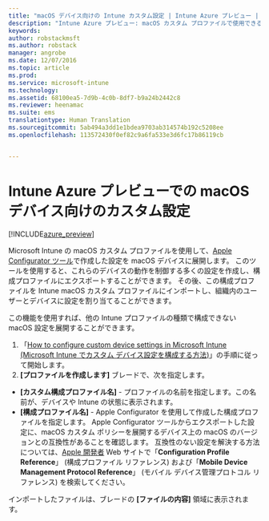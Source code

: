 ```yaml
---
title: "macOS デバイス向けの Intune カスタム設定 | Intune Azure プレビュー | Microsoft Docs"
description: "Intune Azure プレビュー: macOS カスタム プロファイルで使用できる設定について説明します。"
keywords: 
author: robstackmsft
ms.author: robstack
manager: angrobe
ms.date: 12/07/2016
ms.topic: article
ms.prod: 
ms.service: microsoft-intune
ms.technology: 
ms.assetid: 68100ea5-7d9b-4c0b-8df7-b9a24b2442c8
ms.reviewer: heenamac
ms.suite: ems
translationtype: Human Translation
ms.sourcegitcommit: 5ab494a3dd1e1bdea9703ab314574b192c5208ee
ms.openlocfilehash: 113572430f0ef82c9a6fa533e3d6fc17b86119cb


---
```


# <a name="custom-settings-for-macos-devices-in-intune-azure-preview"></a>Intune Azure プレビューでの macOS デバイス向けのカスタム設定

[!INCLUDE[azure_preview](../includes/azure_preview.md)]

Microsoft Intune の macOS カスタム プロファイルを使用して、[Apple Configurator ツール](https://itunes.apple.com/app/apple-configurator-2/id1037126344?mt=12)で作成した設定を macOS デバイスに展開します。 このツールを使用すると、これらのデバイスの動作を制御する多くの設定を作成し、構成プロファイルにエクスポートすることができます。 その後、この構成プロファイルを Intune macOS カスタム プロファイルにインポートし、組織内のユーザーとデバイスに設定を割り当てることができます。

この機能を使用すれば、他の Intune プロファイルの種類で構成できない macOS 設定を展開することができます。


1. 「[How to configure custom device settings in Microsoft Intune (Microsoft Intune でカスタム デバイス設定を構成する方法)](how-to-configure-custom-settings.md)」の手順に従って開始します。
2. **[プロファイルを作成します]** ブレードで、次を指定します。

- **[カスタム構成プロファイル名]** - プロファイルの名前を指定します。この名前が、デバイスや Intune の状態に表示されます。
- **[構成プロファイル名]** - Apple Configurator を使用して作成した構成プロファイルを指定します。
Apple Configurator ツールからエクスポートした設定に、macOS カスタム ポリシーを展開するデバイス上の macOS のバージョンとの互換性があることを確認します。 互換性のない設定を解決する方法については、[Apple 開発者](https://developer.apple.com/) Web サイトで「**Configuration Profile Reference**」 (構成プロファイル リファレンス) および「**Mobile Device Management Protocol Reference**」 (モバイル デバイス管理プロトコル リファレンス) を検索してください。

インポートしたファイルは、ブレードの **[ファイルの内容]** 領域に表示されます。



<!--HONumber=Feb17_HO1-->


